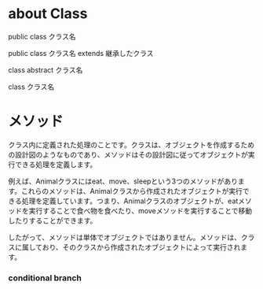 # about Class

public class クラス名

public class クラス名 extends 継承したクラス

class abstract クラス名

class クラス名

# メソッド

クラス内に定義された処理のことです。クラスは、オブジェクトを作成するための設計図のようなものであり、メソッドはその設計図に従ってオブジェクトが実行できる処理を定義します。

例えば、Animalクラスにはeat、move、sleepという3つのメソッドがあります。これらのメソッドは、Animalクラスから作成されたオブジェクトが実行できる処理を定義しています。つまり、Animalクラスのオブジェクトが、eatメソッドを実行することで食べ物を食べたり、moveメソッドを実行することで移動したりすることができます。

したがって、メソッドは単体でオブジェクトではありません。メソッドは、クラスに属しており、そのクラスから作成されたオブジェクトによって実行されます。

### conditional branch
